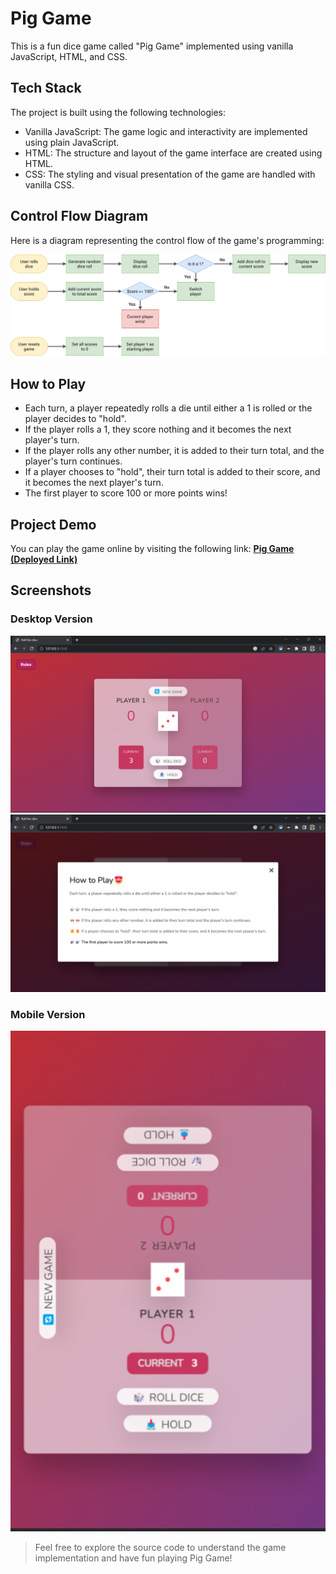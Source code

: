 # Pig Game

This is a fun dice game called "Pig Game" implemented using vanilla JavaScript, HTML, and CSS.

## Tech Stack
The project is built using the following technologies:

- Vanilla JavaScript: The game logic and interactivity are implemented using plain JavaScript.
- HTML: The structure and layout of the game interface are created using HTML.
- CSS: The styling and visual presentation of the game are handled with vanilla CSS.

## Control Flow Diagram

Here is a diagram representing the control flow of the game's programming:

![Control Flow Diagram](https://github.com/MohitSinghChauhan/RollingDiceGame/blob/main/pig-game-flowchart.png?raw=true)

## How to Play

- Each turn, a player repeatedly rolls a die until either a 1 is rolled or the player decides to "hold".
- If the player rolls a 1, they score nothing and it becomes the next player's turn.
- If the player rolls any other number, it is added to their turn total, and the player's turn continues.
- If a player chooses to "hold", their turn total is added to their score, and it becomes the next player's turn.
- The first player to score 100 or more points wins!

## Project Demo

You can play the game online by visiting the following link: <b> [Pig Game (Deployed Link)](https://dicegame-mohit.netlify.app/)</b>

## Screenshots

### Desktop Version
![Game Screenshot 1](screenshots/ss1.png)
![Game Screenshot 2](screenshots/ss3.png)
### Mobile Version
![Game Screenshot 3](screenshots/ss2.png)




> Feel free to explore the source code to understand the game implementation and have fun playing Pig Game!
